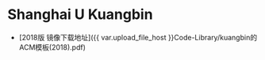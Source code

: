 # Shanghai U Kuangbin

- [2018版 镜像下载地址]({{ var.upload_file_host }}Code-Library/kuangbin的ACM模板(2018).pdf)